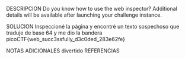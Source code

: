 DESCRIPCION
Do you know how to use the web inspector?
Additional details will be available after launching your challenge instance.

SOLUCION
Inspeccioné la página y encontré un texto sospechoso que traduje de base 64 y me dio la bandera
picoCTF{web_succ3ssfully_d3c0ded_283e62fe}

NOTAS ADICIONALES
divertido
REFERENCIAS